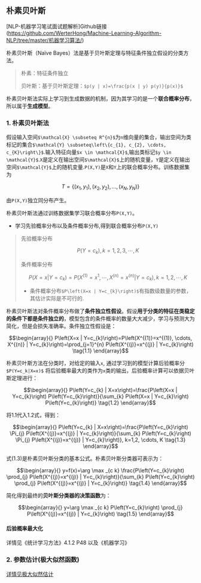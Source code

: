 ## 朴素贝叶斯

[NLP-机器学习笔试面试题解析]Github链接(https://github.com/WerterHong/Machine-Learning-Algorithm-NLP/tree/master/机器学习算法/)

朴素贝叶斯（Naïve Bayes）法是基于贝叶斯定理与特征条件独立假设的分类方法。
> 朴素：特征条件独立
>
> 贝叶斯：基于贝叶斯定理：`$p(y | x)=\frac{p(x | y) p(y)}{p(x)}$`

朴素贝叶斯法实际上学习到生成数据的机制，因为其学习的是一个**联合概率分布**，所以属于**生成模型**。

### 1. 朴素贝叶斯法

假设输入空间`$\mathcal{X} \subseteq R^{n}$`为`n`维向量的集合，输出空间为类标记的集合`$\mathcal{Y} \subseteq\left\{c_{1}, c_{2}, \cdots, c_{K}\right\}$`.输入特征向量`$x \in \mathcal{X}$`,输出类标记`$y \in \mathcal{Y}$`.`X`是定义在输出空间`$\mathcal{X}$`上的随机变量，`Y`是定义在输出空间`$\mathcal{Y}$`上的随机变量.`P(X,Y)`是`X`和`Y`上的联合概率分布。训练数据集为
```math
T=\{(x_1,y_1),(x_2,y_2),...,(x_N,y_N)\}
```
由`P(X,Y)`独立同分布产生。

朴素贝叶斯法通过训练数据集学习联合概率分布`P(X,Y)`。
- 学习先验概率分布以及条件概率分布,得到联合概率分布`P(X,Y)`
> 先验概率分布
> ```math
> P\left(Y=c_{k}\right), k=1,2,3, \cdots, K
> ```
> 条件概率分布
> ```math
> P\left(X=x | Y=c_{k}\right)=P\left(X^{(1)}=x^{1}, \cdots, X^{(n)}=x^{(n)} | Y=c_{k}\right), k=1,2, \cdots, K
> ```
> - 条件概率分布`$P\left(X=x | Y=c_{k}\right)$`有指数级数量的参数，其估计实际是不可行的.

朴素贝叶斯法对条件概率分布做了**条件独立性假设**。假设**用于分类的特征在类稳定的条件下都是条件独立的**，模型包含的条件概率的数量大大减少，学习与预测大为简化，但是会损失准确率。条件独立性假设是：

```math
\begin{array}{}
P\left(X=x | Y=c_{k}\right)=P\left(X^{(1)}=x^{(1)}, \cdots, X^{(n)} | Y=c_{k}\right)=\prod_{j=1}^{n} P\left(X^{(j)}=x^{(j)} | Y=c_{k}\right)
\tag{1.1}
\end{array}
```

朴素贝叶斯方法在分类时，对给定的输入`x`, 通过学习到的模型计算后验概率分`$P(Y=c_k|X=x)$` 将后验概率最大的类作为`x`类的输出，后验概率计算可以依据贝叶斯定理进行：

```math
\begin{array}{}
P\left(Y=c_{k} | X=x\right)=\frac{P\left(X=x | Y=c_{k}\right) P\left(Y=c_{k}\right)}{\sum_{k} P\left(X=x | Y=c_{k}\right) P\left(Y=c_{k}\right)}
\tag{1.2}
\end{array}
```
将1.1代入1.2式，得到：
```math
\begin{array}{}
P\left(Y=c_{k} | X=x\right)=\frac{P\left(Y=c_{k}\right) \Pi_{j} P\left(X^{(j)}=x^{(j)} | Y=c_{k}\right)}{\sum_{k} P\left(Y=c_{k}\right) \Pi_{j} P\left(X^{(j)}=x^{(j)} | Y=c_{k}\right)}, k=1,2, \cdots, K
\tag{1.3}
\end{array}
```
式(1.3)是朴素贝叶斯分类的基本公式。朴素贝叶斯分类器可表示为：
```math
\begin{array}{}
y=f(x)=\arg \max _{c k} \frac{P\left(Y=c_{k}\right) \prod_{j} P\left(X^{(j)}=x^{(j)} | Y=c_{k}\right)}{\sum_{k} P\left(Y=c_{k}\right) \prod_{j} P\left(X^{(j)}=x^{(j)} | Y=c_{k}\right)}
\tag{1.4}
\end{array}
```
简化得到最终的**贝叶斯分类器的决策函数**为：
```math
\begin{array}{}
y=\arg \max _{c k} P\left(Y=c_{k}\right) \prod_{j} P\left(X^{(j)}=x^{(j)} | Y=c_{k}\right)
\tag{1.5}
\end{array}
```

#### 后验概率最大化

详情见《统计学习方法》4.1.2  P48 以及《机器学习》

### 2. 参数估计(极大似然函数)

[详情见极大似然估计](https://github.com/WerterHong/Machine-Learning-Algorithm-NLP/tree/master/机器学习算法/极大似然估计.md)